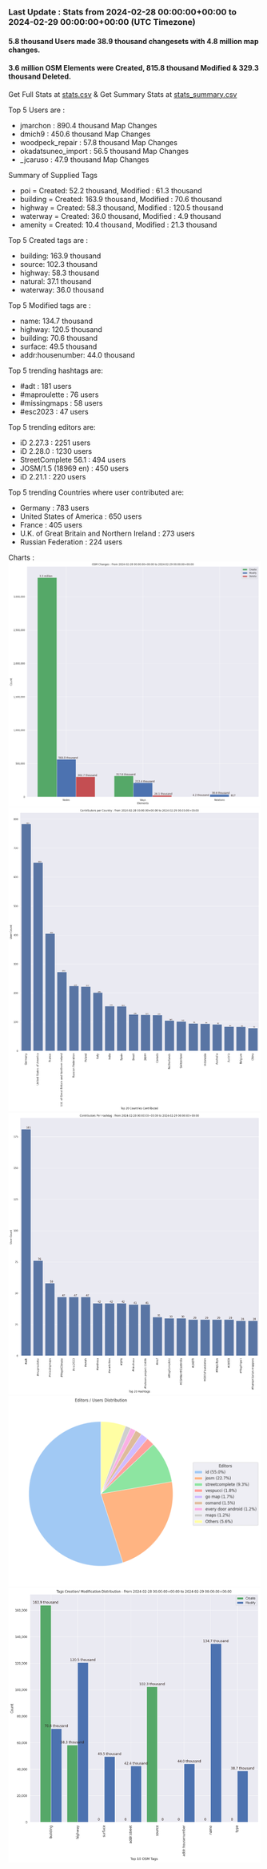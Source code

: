 ### Last Update : Stats from 2024-02-28 00:00:00+00:00 to 2024-02-29 00:00:00+00:00 (UTC Timezone)

#### 5.8 thousand Users made 38.9 thousand changesets with 4.8 million map changes.
#### 3.6 million OSM Elements were Created, 815.8 thousand Modified & 329.3 thousand Deleted.
Get Full Stats at [stats.csv](/stats/Global/Daily/stats.csv)
 & Get Summary Stats at [stats_summary.csv](/stats/Global/Daily/stats_summary.csv)

Top 5 Users are : 
- jmarchon : 890.4 thousand Map Changes
- dmich9 : 450.6 thousand Map Changes
- woodpeck_repair : 57.8 thousand Map Changes
- okadatsuneo_import : 56.5 thousand Map Changes
- _jcaruso : 47.9 thousand Map Changes

Summary of Supplied Tags
- poi = Created: 52.2 thousand, Modified : 61.3 thousand
- building = Created: 163.9 thousand, Modified : 70.6 thousand
- highway = Created: 58.3 thousand, Modified : 120.5 thousand
- waterway = Created: 36.0 thousand, Modified : 4.9 thousand
- amenity = Created: 10.4 thousand, Modified : 21.3 thousand


Top 5 Created tags are :
- building: 163.9 thousand
- source: 102.3 thousand
- highway: 58.3 thousand
- natural: 37.1 thousand
- waterway: 36.0 thousand


Top 5 Modified tags are :
- name: 134.7 thousand
- highway: 120.5 thousand
- building: 70.6 thousand
- surface: 49.5 thousand
- addr:housenumber: 44.0 thousand


Top 5 trending hashtags are:
- #adt : 181 users
- #maproulette : 76 users
- #missingmaps : 58 users
- #esc2023 : 47 users


Top 5 trending editors are:
- iD 2.27.3 : 2251 users
- iD 2.28.0 : 1230 users
- StreetComplete 56.1 : 494 users
- JOSM/1.5 (18969 en) : 450 users
- iD 2.21.1 : 220 users


Top 5 trending Countries where user contributed are:
- Germany : 783 users
- United States of America : 650 users
- France : 405 users
- U.K. of Great Britain and Northern Ireland : 273 users
- Russian Federation : 224 users


 Charts : 
![Alt text](./stats_osm_changes.png) 
![Alt text](./stats_users_per_country.png) 
![Alt text](./stats_users_per_hashtag.png) 
![Alt text](./stats_editors_pie_chart.png) 
![Alt text](./stats_tags.png) 
